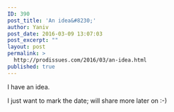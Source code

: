 ```yaml
---
ID: 390
post_title: 'An idea&#8230;'
author: Yaniv
post_date: 2016-03-09 13:07:03
post_excerpt: ""
layout: post
permalink: >
  http://prodissues.com/2016/03/an-idea.html
published: true
---
```

I have an idea.

I just want to mark the date; will share more later on :-)